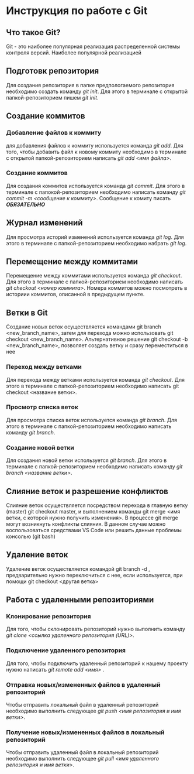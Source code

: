 # Инструкция по работе с Git

## Что такое Git?
Git - это наиболее популярная реализация распределенной системы контроля версий. Наиболее популярной реализацией 
## Подготовк репозитория
Для создания репозитория в папке предпологаемого репозитория необходимо cоздать команду *git init*. Для этого в терминале с открытой папкой-репозиторием пишем *git init*.

## Создание коммитов

### Добавление файлов к коммиту
для добавления файлов к коммиту используется команда *git add*. Для того, чтобы добавить файл к новому коммиту необходимо в терминале с открытой папкой-репозиторием написать *git add <имя файла>*. 

### Создание коммитов
Для создания коммитов используется команда *git commit*. Для этого в терминале с папокой-репозиторием необходимо написать команду *git commit -m <сообщение к коммиту>*. Сообщение к комиту писать ***ОБЯЗАТЕЛЬНО***

## Журнал изменений
Для просмотра историй изменений используется команда *git log*. Для этого в терминале с папкой-репозиторием необходимо набрать *git log*.

## Перемещение между коммитами
Перемещение между коммитами используется команда *git checkout*. Для этого в терминале с папкой-репозиторием необходимо написать *git checkout <номер коммита>*. Номера коммитов можно посмотреть в историии коммитов, описанной в предыдущем пункте.

## Ветки в Git
Создание новых веток осуществляется командами git branch <new_branch_name>, затем для перехода можно использовать git checkout <new_branch_name>.
Альтернативное решение git checkout -b <new_branch_name>, позволяет создать ветку и сразу переместиться в нее

### Переход между ветками
Для перехода между ветками используется команда *git checkout*. Для этого в терминале с папкой-репозиторием необходимо написать git checkout <название ветки>.

### Просмотр списка веток
Для просмотра списка веток используется команда *git branch*. Для этого в терминале с папкой-репозиторием необходимо написать команду *git branch*.  

### Создание новой ветки
Для создания новой ветки используется *git branch*. Для этого в терминале с папкой-репозиторием необходимо написать команду *git branch <название ветки>*.  

## Слияние веток и разрешение конфликтов
Слияние веток осуществляется посредством перехода в главную ветку (master) git checkout master, и выполнением команды git merge <имя ветки, с которой нужно получить изменения>. В процессе git merge могут возникнуть конфликты слияния. В данном случае можно воспользоваться средствами VS Code или решить данные проблемы консолью (git bash)
## Удаление веток
Удаление веток осуществляется командой git branch -d <branch name>, предварительно нужно переключиться с нее, если используется, при помощи git checkout <другая ветка>

## Работа с удаленными репозиториями

### Клонирование репозитория
Для того, чтобы склонировать репозиторий нужно выполнить команду *git clone <ссылка удаленного репозитория (URL)>*. 

### Подключение удаленного репозитория
Для того, чтобы подключить удаленный репозиторий к нашему проекту нужно написать *git remote add <имя> <url>*.

### Отправка новых/измененных файлов в удаленный репозиторий
Чтобы отправить локальный файл в удаленный репозиторий необходимо выполнить следующее *git push <имя репозитория и имя ветки>*.

### Получение новых/измененных файлов в локальный репозиторий
Чтобы отправить удаленный файл в локальный репозиторий необходимо выполнить следующее *git pull <имя удаленного репозитория и имя ветки>*.